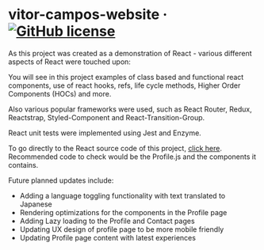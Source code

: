# vitor-campos-website &middot; [![GitHub license](https://img.shields.io/badge/license-MIT-blue.svg)](https://github.com/vcamp314/vitor-campos-website/blob/master/LICENSE)

As this project was created as a demonstration of React - various different aspects of React were touched upon:

You will see in this project examples of class based and functional react components, use of react hooks, refs, life cycle methods, Higher Order Components (HOCs) and more.

Also various popular frameworks were used, such as React Router, Redux, Reactstrap, Styled-Component and React-Transition-Group.

React unit tests were implemented using Jest and Enzyme.

To go directly to the React source code of this project, [click here](https://github.com/vcamp314/vitor-campos-website/tree/master/resources/js/components).
Recommended code to check would be the Profile.js and the components it contains.


Future planned updates include:

* Adding a language toggling functionality with text translated to Japanese
* Rendering optimizations for the components in the Profile page
* Adding Lazy loading to the Profile and Contact pages
* Updating UX design of profile page to be more mobile friendly
* Updating Profile page content with latest experiences



